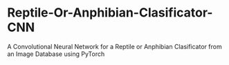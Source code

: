 # Reptile-Or-Anphibian-Clasificator-CNN
A Convolutional Neural Network for a Reptile or Anphibian Clasificator from an Image Database using PyTorch
